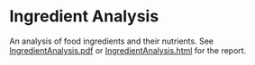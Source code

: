 # Ingredient Analysis
An analysis of food ingredients and their nutrients. See [IngredientAnalysis.pdf](IngredientAnalysis.pdf) or [IngredientAnalysis.html](IngredientAnalysis.html) for the report.